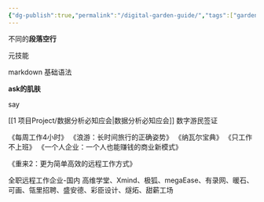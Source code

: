 ```yaml
---
{"dg-publish":true,"permalink":"/digital-garden-guide/","tags":["gardenEntry"]}
---
```






不同的**段落空行**


元技能

markdown 基础语法

**ask的肌肤**

say

[[1 项目Project/数据分析必知应会\|数据分析必知应会]]
数字游民签证

《每周工作4小时》
《浪游：长时间旅行的正确姿势》
《纳瓦尔宝典》
《只工作不上班》
《一个人企业：一个人也能赚钱的商业新模式》

《重来2：更为简单高效的远程工作方式》

全职远程工作企业-国内
高维学堂、Xmind、极狐、megaEase、有录网、暖石、可画、瓴里招聘、盛安德、彩臣设计、燧炻、甜薪工场


